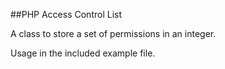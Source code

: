 ##PHP Access Control List

A class to store a set of permissions in an integer.

Usage in the included example file.
